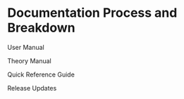 # Documentation Process and Breakdown

User Manual

Theory Manual

Quick Reference Guide

Release Updates
